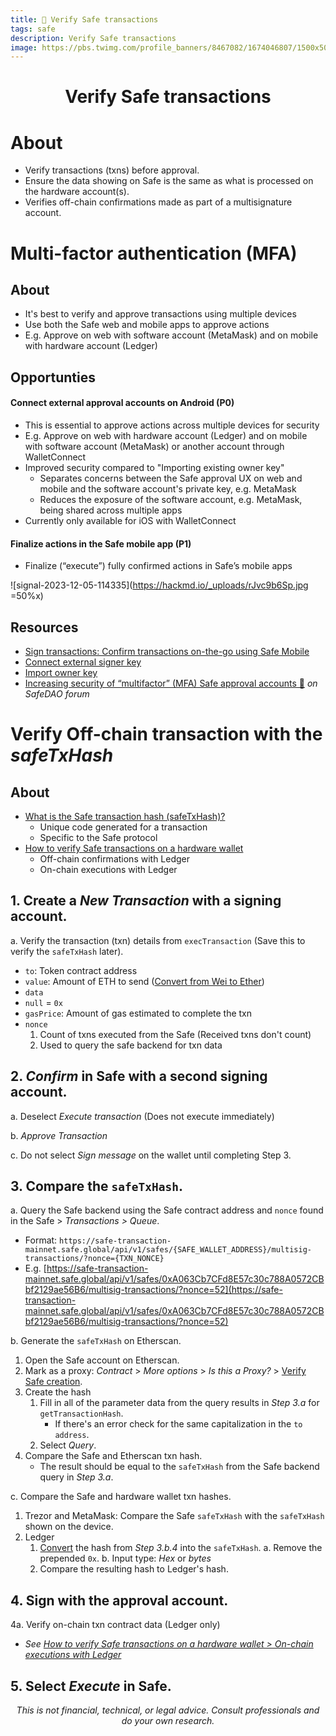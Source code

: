 ```yaml
---
title: 🔰 Verify Safe transactions
tags: safe
description: Verify Safe transactions
image: https://pbs.twimg.com/profile_banners/8467082/1674046807/1500x500
---
```


<h1 style="text-align: center;">Verify Safe transactions</h1>

# About

- Verify transactions (txns) before approval.
- Ensure the data showing on Safe is the same as what is processed on the hardware account(s).
- Verifies off-chain confirmations made as part of a multisignature account.

# Multi-factor authentication (MFA)

## About

- It's best to verify and approve transactions using multiple devices
- Use both the Safe web and mobile apps to approve actions
- E.g. Approve on web with software account (MetaMask) and on mobile with hardware account (Ledger)

## Opportunties

#### Connect external approval accounts on Android (P0)

- This is essential to approve actions across multiple devices for security
- E.g. Approve on web with hardware account (Ledger) and on mobile with software account (MetaMask) or another account through WalletConnect
- Improved security compared to "Importing existing owner key"    
    - Separates concerns between the Safe approval UX on web and mobile and the software account's private key, e.g. MetaMask
    - Reduces the exposure of the software account, e.g. MetaMask, being shared across multiple apps
- Currently only available for iOS with WalletConnect

#### Finalize actions in the Safe mobile app (P1)

- Finalize (“execute”) fully confirmed actions in Safe’s mobile apps

![signal-2023-12-05-114335](https://hackmd.io/_uploads/rJvc9b6Sp.jpg =50%x)

## Resources

- [Sign transactions: Confirm transactions on-the-go using Safe Mobile](https://help.safe.global/en/?q=Sign+transactions%3A+Confirm+transactions+on-the-go+using+Safe+Mobile)
- [Connect external signer key](https://help.safe.global/en/?q=Connect+external+signer+key)
- [Import owner key](https://help.safe.global/en/?q=import+owner+key)
- [Increasing security of “multifactor” (MFA) Safe approval accounts 🔑](https://forum.safe.global/t/increasing-security-of-multifactor-safe-approval-accounts/4453) *on SafeDAO forum*

# Verify Off-chain transaction with the *safeTxHash*

## About

- [What is the Safe transaction hash (safeTxHash)?](https://help.safe.global/en/?q=What+is+the+Safe+transaction+hash+%28safeTxHash%29%3F)
    - Unique code generated for a transaction
    - Specific to the Safe protocol
- [How to verify Safe transactions on a hardware wallet](https://help.safe.global/en/?q=How+to+verify+Safe+transactions+on+a+hardware+wallet)
    - Off-chain confirmations with Ledger
    - On-chain executions with Ledger

## 1. Create a *New Transaction* with a signing account.

a. Verify the transaction (txn) details from `execTransaction` (Save this to verify the `safeTxHash` later).    
- `to`: Token contract address
- `value`: Amount of ETH to send ([Convert from Wei to Ether](https://www.wolframalpha.com/input/?i=1000000000000000000+wei+to+ether))
- `data`
- `null` = `0x`
- `gasPrice`: Amount of gas estimated to complete the txn
- `nonce`
    1. Count of txns executed from the Safe (Received txns don't count)
    2. Used to query the safe backend for txn data

## 2. *Confirm* in Safe with a second signing account.

a. Deselect *Execute transaction* (Does not execute immediately)

b. *Approve Transaction*

c. Do not select *Sign message* on the wallet until completing Step 3.

## 3. Compare the `safeTxHash`.

a. Query the Safe backend using the Safe contract address and `nonce` found in the Safe > *Transactions > Queue*.
- Format: `https://safe-transaction-mainnet.safe.global/api/v1/safes/{SAFE_WALLET_ADDRESS}/multisig-transactions/?nonce={TXN_NONCE}`
- E.g. [https://safe-transaction-mainnet.safe.global/api/v1/safes/0xA063Cb7CFd8E57c30c788A0572CBbf2129ae56B6/multisig-transactions/?nonce=52](https://safe-transaction-mainnet.safe.global/api/v1/safes/0xA063Cb7CFd8E57c30c788A0572CBbf2129ae56B6/multisig-transactions/?nonce=52)
    
b. Generate the `safeTxHash` on Etherscan.
1. Open the Safe account on Etherscan.   
2. Mark as a proxy: *Contract* > *More options* > *Is this a Proxy?* > [Verify Safe creation](https://help.safe.global/en/articles/4774916-verify-safe-creation).
3. Create the hash
    1. Fill in all of the parameter data from the query results in *Step 3.a* for `getTransactionHash`.
        - If there's an error check for the same capitalization in the `to address`.
    2. Select *Query*.
4. Compare the Safe and Etherscan txn hash.
    - The result should be equal to the `safeTxHash` from the Safe backend query in *Step 3.a*.
    
c. Compare the Safe and hardware wallet txn hashes.
1. Trezor and MetaMask: Compare the Safe `safeTxHash` with the  `safeTxHash` shown on the device.
2. Ledger
    1. [Convert](https://emn178.github.io/online-tools/sha256.html) the hash from *Step 3.b.4* into the `safeTxHash`.
        a. Remove the prepended `0x`.
        b. Input type: *Hex* or *bytes*
    2. Compare the resulting hash to Ledger's hash.

## 4. Sign with the approval account.

4a. Verify on-chain txn contract data (Ledger only)
- *See [How to verify Safe transactions on a hardware wallet > On-chain executions with Ledger](https://help.safe.global/en/?q=How+to+verify+Safe+transactions+on+a+hardware+wallet)*

## 5. Select _Execute_ in Safe.

<p style="text-align: center; font-style: italic">This is not financial, technical, or legal advice. Consult professionals and do your own research.</p>

<style>
    .markdown-body h1 {
        font-weight: 700;
        font-size: 3.4rem;
    }
    .markdown-body {
        font-size: 1.8rem;
    }
    .markdown-body a:link {
        color: #3C8974
    }
    .markdown-body a:hover {
        color: #225347 
    }
    .markdown-body a:active {
        color: #225347
    }
</style>